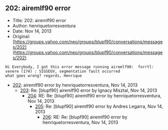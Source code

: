 ## 202: airemlf90 error

- Title: 202: airemlf90 error
- Author: henriquetorresventura
- Date: Nov 14, 2013
- Original: [https://groups.yahoo.com/neo/groups/blupf90/conversations/messages/202](https://groups.yahoo.com/neo/groups/blupf90/conversations/messages/202)

```
Hi Everybody, I got this error message running airemlf90:  forrtl: severe (174) : SIGSEGV, segmentation fault occurred 
what goes wrong? regards, Henrique 
```

- [202](0202.md): airemlf90 error by henriquetorresventura, Nov 14, 2013
    - [203](0203.md): Re: [blupf90] airemlf90 error by Ignacy Misztal, Nov 14, 2013
        - [204](0204.md): RE: Re: [blupf90] airemlf90 error by henriquetorresventura, Nov 14, 2013
            - [205](0205.md): Re: [blupf90] airemlf90 error by Andres Legarra, Nov 14, 2013
                - [206](0206.md): RE: Re: [blupf90] airemlf90 error by henriquetorresventura, Nov 14, 2013
